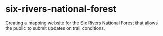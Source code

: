 # six-rivers-national-forest
Creating a mapping website for the Six Rivers National Forest that allows the public to submit updates on trail conditions. 
